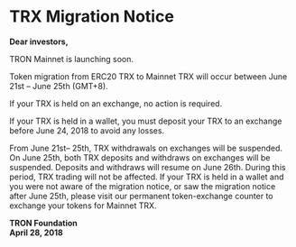 # TRX Migration Notice

**Dear investors,**

TRON Mainnet is launching soon. 

Token migration from ERC20 TRX to Mainnet TRX will occur between June 21st – June 25th (GMT+8).

If your TRX is held on an exchange, no action is required.

If your TRX is held in a wallet, you must deposit your TRX to an exchange before June 24, 2018 to avoid any losses.

From June 21st– 25th, TRX withdrawals on exchanges will be suspended. On June 25th, both TRX deposits and withdraws on exchanges will be suspended. Deposits and withdraws will resume on June 26th. During this period, TRX trading will not be affected.
If your TRX is held in a wallet and you were not aware of the migration notice, or saw the migration notice after June 25th, please visit our permanent token-exchange counter to exchange your tokens for Mainnet TRX.

**TRON Foundation  
April 28, 2018**


